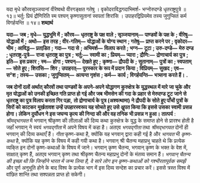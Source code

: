  

यदा मृधे कौरवसृञ्जयानां वीरेष्वथो वीरगङ्क्षत गतेषु । वृकोदराविद्धगदाभिमर्श- भग्नोरुदण्डे धृतराष्ट्रपुत्रे ॥ १३॥ भर्तु: प्रियं द्रौणिरिति स्म पश्यन् कृष्णासुतानां स्वपतां शिरांसि । उपाहरद्विप्रियमेव तस्य जुगुप्सितं कर्म विगर्हयन्ति ॥ १४॥ **शब्दार्थ** 

**यदा—** **जब** **; मृधे—** **युद्धभूमि में** **; कौरव—** **धृतराष्ट्र के पक्ष वाले** **; सृञ्जयानाम्—** **पाण्डवों के पक्ष के** **; वीरेषु—** **योद्धाओं में** **;** **अथो—** **इस तरह** **; वीर-गतिम्—** **योद्धाओं के योग्य स्थान** **; गतेषु—** **प्राप्त करने पर** **; वृकोदर—** **भीम** **; आविद्ध—** **प्रताडि़त** **;** **गदा—** **गदा से** **; अभिमर्श—** **विलाप करते** **; भग्न—** **टूटा** **; उरु-दण्डे—** **मेरु दण्ड** **; धृतराष्ट्र-पुत्रे—** **राजा धृतराष्ट्र का पुत्र** **;** **भर्तु:—** **स्वामी का** **; प्रियम्—** **प्यारा** **; द्रौणि:—** **द्रोणाचार्य का पुत्र** **; इति—** **इस प्रकार** **; स्म—** **होगा** **; पश्यन्—** **देखते हुए** **;** **कृष्णा—** **द्रौपदी के** **; सुतानाम्—** **पुत्रों का** **; स्वपताम्—** **सोते हुए** **; शिरांसि—** **शिर** **; उपाहरत्—** **पुरस्कार के रूप में प्रदान** **किया** **; विप्रियम्—** **सुखद** **; एव—** **स²श** **; तस्य—** **उसका** **; जुगुप्सितम्—** **अत्यन्त नृशंस** **; कर्म—** **कार्य** **; विगर्हयन्ति—** **भत्र्सना** **करते हैं।** **.** 

**जब दोनों दलों अर्थात् कौरवों तथा पाण्डवों के अपने-अपने योद्धागण कुरुक्षेत्र के** **युद्धस्थल में मारे जा चुके और मृत योद्धाओं को उनकी इच्छित गति प्राप्त हो गई और जब** **भीमसेन की गदा के प्रहार से मेरुदण्ड टूट जाने से धृतराष्ट्र का पुत्र विलाप करता गिर पड़ा,** **तो द्रोणाचार्य के पुत्र (अश्वत्थामा) ने द्रौपदी के सोते हुए पाँचों पुत्रों के सिरों को काटकर** **मूर्खतावश उन्हें उपहारस्वरूप यह सोचते हुए उसे अॢपत किया कि इससे उसका स्वामी** **प्रसन्न होगा। लेकिन दुर्योधन ने इस जघन्य कृत्य की निन्दा की और वह तनिक भी प्रसन्न न** **हुआ।** **तात्पर्य** : *श्रीमद्भागवत* में भगवान् श्रीकृष्ण की लीलाओं की दिव्य कथा कुरुक्षेत्र के युद्ध के समाप्त होने से प्रारश्भ होती है जहाँ भगवान् ने स्वयं *भगवद्गीता* में अपने विषय में कहा है। अतएव *भगवद्गीता* तथा *श्रीमद्भागवत* दोनों ही भगवान् की दिव्य कथाएँ हैं। *गीता* कृष्ण-कथा है, क्योंकि यह भगवान् द्वारा कही गई है और *भागवत* भी *कृष्ण-कथा* है, क्योंकि यह कृष्ण के विषय में कही गयी कथा है। भगवान् श्री चैतन्य महाप्रभु चाहते थे कि प्रत्येक व्यकि्त इन दोनों कृष्ण-कथाओं के विषय में जाने। भगवान् कृष्ण चैतन्य, भगवान् कृष्ण के भक्त के वेश में, साक्षात् कृष्ण हैं, अतएव भगवान् कृष्ण तथा श्रीकृष्ण चैतन्य महाप्रभु दोनों के मंतव्य समान हैं। *भगवान् चैतन्य की इच्छा थी कि जिन्होंने भारत में जन्म लिया है, वे सारे लोग इन कृष्ण-कथाओं* *को गश्भीरतापूर्वक समझें* और पूर्ण अनुभूति होने के बाद विश्व के प्रत्येक भाग में इस दिव्य सन्देश का प्रचार करें। इससे त्रस्त विश्व में वांछित शान्ति तथा सश्पन्नता प्राप्त हो सकेगी। 